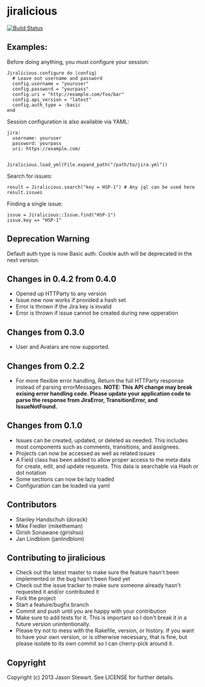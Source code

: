 # jiralicious

[![Build Status](https://travis-ci.org/jstewart/jiralicious.png)](https://travis-ci.org/jstewart/jiralicious)

## Examples:

Before doing anything, you must configure your session:

    Jiralicious.configure do |config|
      # Leave out username and password
      config.username = "youruser"
      config.password = "yourpass"
      config.uri = "http://example.com/foo/bar"
      config.api_version = "latest"
      config.auth_type = :basic
    end

Session configuration is also available via YAML:

    jira:
      username: youruser
      password: yourpass
      uri: https://example.com/


    Jiralicious.load_yml(File.expand_path("/path/to/jira.yml"))

Search for issues:

    result = Jiralicious.search("key = HSP-1") # Any jql can be used here
    result.issues

Finding a single issue:

    issue = Jiralicious::Issue.find("HSP-1")
    issue.key => "HSP-1"


## Deprecation Warning

Default auth type is now Basic auth. Cookie auth will be deprecated in the next version.

## Changes in 0.4.2 from 0.4.0

* Opened up HTTParty to any version
* Issue.new now works if provided a hash set
* Error is thrown if the Jira key is invalid
* Error is thrown if issue cannot be created during new opperation

## Changes from 0.3.0

* User and Avatars are now supported.

## Changes from 0.2.2

* For more flexible error handling, Return the full HTTParty response instead of parsing errorMessages. **NOTE: This API change may break exising error handling code. Please update your application code to parse the response from JiraError, TransitionError, and IssueNotFound.**


## Changes from 0.1.0

* Issues can be created, updated, or deleted as needed. This includes most components such as comments, transitions, and assignees.
* Projects can now be accessed as well as related issues
* A Field class has been added to allow proper access to the meta data for create, edit, and update requests. This data is searchable via Hash or dot notation
* Some sections can now be lazy loaded
* Configuration can be loaded via yaml


## Contributors

* Stanley Handschuh (dorack)
* Mike Fiedler (miketheman)
* Girish Sonawane (girishso)
* Jan Lindblom (janlindblom)

## Contributing to jiralicious

* Check out the latest master to make sure the feature hasn't been implemented or the bug hasn't been fixed yet
* Check out the issue tracker to make sure someone already hasn't requested it and/or contributed it
* Fork the project
* Start a feature/bugfix branch
* Commit and push until you are happy with your contribution
* Make sure to add tests for it. This is important so I don't break it in a future version unintentionally.
* Please try not to mess with the Rakefile, version, or history. If you want to have your own version, or is otherwise necessary, that is fine, but please isolate to its own commit so I can cherry-pick around it.

## Copyright

Copyright (c) 2013 Jason Stewart. See LICENSE for
further details.

